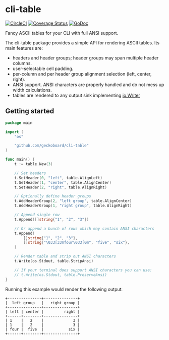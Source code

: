 # cli-table 
[![CircleCI](https://circleci.com/gh/geckoboard/cli-table.svg?style=shield)](https://circleci.com/gh/geckoboard/cli-table)
[![Coverage Status](https://coveralls.io/repos/github/geckoboard/cli-table/badge.svg?branch=master)](https://coveralls.io/github/geckoboard/cli-table?branch=master)
[![GoDoc](https://godoc.org/github.com/geckoboard/cli-table?status.svg)](https://godoc.org/github.com/geckoboard/cli-table)

Fancy ASCII tables for your CLI with full ANSI support.

The cli-table package provides a simple API for rendering ASCII tables.
Its main features are:
- headers and header groups; header groups may span multiple header columns.
- user-selectable cell padding.
- per-column and per header group alignment selection (left, center, right).
- ANSI support. ANSI characters are properly handled and do not mess up width calculations.
- tables are rendered to any output sink implementing [io.Writer](https://golang.org/pkg/io/#Writer)

## Getting started

```go
package main

import (
	"os"

	"github.com/geckoboard/cli-table"
)

func main() {
	t := table.New(3)

	// Set headers
	t.SetHeader(0, "left", table.AlignLeft)
	t.SetHeader(1, "center", table.AlignCenter)
	t.SetHeader(2, "right", table.AlignRight)

	// Optionally define header groups
	t.AddHeaderGroup(2, "left group", table.AlignCenter)
	t.AddHeaderGroup(1, "right group", table.AlignRight)

	// Append single row
	t.Append([]string{"1", "2", "3"})

	// Or append a bunch of rows which may contain ANSI characters
	t.Append(
		[]string{"1", "2", "3"},
		[]string{"\033[33mfour\033[0m", "five", "six"},
	)

	// Render table and strip out ANSI characters
	t.Write(os.Stdout, table.StripAnsi)

	// If your terminal does support ANSI characters you can use:
	// t.Write(os.Stdout, table.PreserveAnsi)
}
```

Running this example would render the following output:

```
+---------------+---------------+
|  left group   |   right group |
+---------------+---------------+
| left | center |         right |
+------+--------+---------------+
| 1    |   2    |             3 |
| 1    |   2    |             3 |
| four |  five  |           six |
+------+--------+---------------+
```

